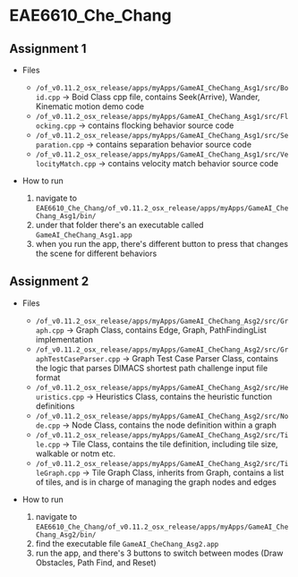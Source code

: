 # EAE6610_Che_Chang
## Assignment 1
- Files
  + `/of_v0.11.2_osx_release/apps/myApps/GameAI_CheChang_Asg1/src/Boid.cpp` -> Boid Class cpp file, contains Seek(Arrive), Wander, Kinematic motion demo code
  + `/of_v0.11.2_osx_release/apps/myApps/GameAI_CheChang_Asg1/src/Flocking.cpp` -> contains flocking behavior source code
  + `/of_v0.11.2_osx_release/apps/myApps/GameAI_CheChang_Asg1/src/Separation.cpp` -> contains separation behavior source code
  + `/of_v0.11.2_osx_release/apps/myApps/GameAI_CheChang_Asg1/src/VelocityMatch.cpp` -> contains velocity match behavior source code

- How to run
  1. navigate to `EAE6610_Che_Chang/of_v0.11.2_osx_release/apps/myApps/GameAI_CheChang_Asg1/bin/`
  2. under that folder there's an executable called `GameAI_CheChang_Asg1.app`
  3. when you run the app, there's different button to press that changes the scene for different behaviors


## Assignment 2
- Files
  + `/of_v0.11.2_osx_release/apps/myApps/GameAI_CheChang_Asg2/src/Graph.cpp` -> Graph Class, contains Edge, Graph, PathFindingList implementation
  + `/of_v0.11.2_osx_release/apps/myApps/GameAI_CheChang_Asg2/src/GraphTestCaseParser.cpp` -> Graph Test Case Parser Class, contains the logic that parses DIMACS shortest path challenge input file format
  + `/of_v0.11.2_osx_release/apps/myApps/GameAI_CheChang_Asg2/src/Heuristics.cpp` -> Heuristics Class, contains the heuristic function definitions
  + `/of_v0.11.2_osx_release/apps/myApps/GameAI_CheChang_Asg2/src/Node.cpp` -> Node Class, contains the node definition within a graph
  + `/of_v0.11.2_osx_release/apps/myApps/GameAI_CheChang_Asg2/src/Tile.cpp` -> Tile Class, contains the tile definition, including tile size, walkable or notm etc.
  + `/of_v0.11.2_osx_release/apps/myApps/GameAI_CheChang_Asg2/src/TileGraph.cpp` -> Tile Graph Class, inherits from Graph, contains a list of tiles, and is in charge of managing the graph nodes and edges

- How to run
  1. navigate to `EAE6610_Che_Chang/of_v0.11.2_osx_release/apps/myApps/GameAI_CheChang_Asg2/bin/`
  2. find the executable file `GameAI_CheChang_Asg2.app`
  3. run the app, and there's 3 buttons to switch between modes (Draw Obstacles, Path Find, and Reset)
